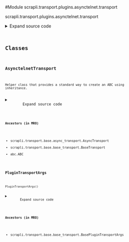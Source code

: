 <link rel="preload stylesheet" as="style" href="https://cdnjs.cloudflare.com/ajax/libs/10up-sanitize.css/11.0.1/sanitize.min.css" integrity="sha256-PK9q560IAAa6WVRRh76LtCaI8pjTJ2z11v0miyNNjrs=" crossorigin>
<link rel="preload stylesheet" as="style" href="https://cdnjs.cloudflare.com/ajax/libs/10up-sanitize.css/11.0.1/typography.min.css" integrity="sha256-7l/o7C8jubJiy74VsKTidCy1yBkRtiUGbVkYBylBqUg=" crossorigin>
<link rel="stylesheet preload" as="style" href="https://cdnjs.cloudflare.com/ajax/libs/highlight.js/10.1.1/styles/github.min.css" crossorigin>
<script defer src="https://cdnjs.cloudflare.com/ajax/libs/highlight.js/10.1.1/highlight.min.js" integrity="sha256-Uv3H6lx7dJmRfRvH8TH6kJD1TSK1aFcwgx+mdg3epi8=" crossorigin></script>
<script>window.addEventListener('DOMContentLoaded', () => hljs.initHighlighting())</script>















#Module scrapli.transport.plugins.asynctelnet.transport

scrapli.transport.plugins.asynctelnet.transport

<details class="source">
    <summary>
        <span>Expand source code</span>
    </summary>
    <pre>
        <code class="python">
"""scrapli.transport.plugins.asynctelnet.transport"""
import asyncio
import socket
from dataclasses import dataclass
from typing import Optional

from scrapli.decorators import TransportTimeout
from scrapli.exceptions import (
    ScrapliAuthenticationFailed,
    ScrapliConnectionError,
    ScrapliConnectionNotOpened,
)
from scrapli.transport.base import AsyncTransport, BasePluginTransportArgs, BaseTransportArgs

# telnet control characters we care about
IAC = bytes([255])
DONT = bytes([254])
DO = bytes([253])
WONT = bytes([252])
WILL = bytes([251])
TERM_TYPE = bytes([24])
SUPPRESS_GO_AHEAD = bytes([3])


@dataclass()
class PluginTransportArgs(BasePluginTransportArgs):
    pass


class AsynctelnetTransport(AsyncTransport):
    def __init__(
        self, base_transport_args: BaseTransportArgs, plugin_transport_args: PluginTransportArgs
    ) -> None:
        super().__init__(base_transport_args=base_transport_args)
        self.plugin_transport_args = plugin_transport_args

        self.stdout: Optional[asyncio.StreamReader] = None
        self.stdin: Optional[asyncio.StreamWriter] = None

        self._initial_buf = b""
        self._stdout_binary_transmission = False

    def _handle_control_chars_response(self, control_buf: bytes, c: bytes) -> bytes:
        """ "
        Handle the actual response to control characters

        Broken up to be easier to test as well as to appease mr. mccabe

        Args:
            control_buf: current control_buf to work with
            c: currently read control char to process

        Returns:
            bytes: updated control_buf

        Raises:
            ScrapliConnectionNotOpened: if connection is not opened for some reason

        """
        if not self.stdin:
            raise ScrapliConnectionNotOpened

        # control_buf is empty, lets see if we got a control character
        if not control_buf:
            if c != IAC:
                # add whatever character we read to the "normal" output buf so it gets sent off
                # to the auth method later (username/show prompts may show up here)
                self._initial_buf += c
            else:
                # we got a control character, put it into the control_buf
                control_buf += c

        elif len(control_buf) == 1 and c in (DO, DONT, WILL, WONT):
            # control buf already has the IAC byte loaded, if the next char is DO/DONT/WILL/WONT
            # add that into the control buffer and move on
            control_buf += c

        elif len(control_buf) == 2:
            # control buffer is already loaded with IAC and directive, we now have an option to
            # deal with, create teh base command out of the existing buffer then reset the buf
            # for the next go around
            cmd = control_buf[1:2]
            control_buf = b""

            if (cmd == DO) and (c == SUPPRESS_GO_AHEAD):
                # if server says do suppress go ahead we say will for that option
                self.stdin.write(IAC + WILL + c)
            elif cmd in (DO, DONT):
                # if server says do/dont we always say wont for that option
                self.stdin.write(IAC + WONT + c)
            elif cmd == WILL:
                # if server says will we always say do for that option
                self.stdin.write(IAC + DO + c)
            elif cmd == WONT:
                # if server says wont we always say dont for that option
                self.stdin.write(IAC + DONT + c)

        return control_buf

    async def _handle_control_chars(self) -> None:
        """ "
        Handle control characters -- nearly identical to CPython telnetlib

        Basically we want to read and "decline" any and all control options that the server proposes
        to us -- so if they say "DO" XYZ directive, we say "DONT", if they say "WILL" we say "WONT".

        Args:
            N/A

        Returns:
            None

        Raises:
            ScrapliConnectionNotOpened: if connection is not opened for some reason
            ScrapliConnectionNotOpened: if we read an empty byte string from the reader -- this
                indicates the server sent an EOF -- see #142

        """
        if not self.stdout:
            raise ScrapliConnectionNotOpened

        # control_buf is the buffer for control characters, we reset this after being "done" with
        # responding to a control sequence, so it always represents the "current" control sequence
        # we are working on responding to
        control_buf = b""

        # initial read timeout for control characters can be 1/4 of socket timeout, after reading a
        # single byte we crank it way down; the next value used to be 0.1 but this was causing some
        # issues for folks that had devices behaving very slowly... so hopefully 1/10 is a
        # reasonable value for the follow up char read timeout... of course we will return early if
        # we do get a char in the buffer so it should be all good!
        char_read_timeout = self._base_transport_args.timeout_socket / 4

        while True:
            try:
                c = await asyncio.wait_for(self.stdout.read(1), timeout=char_read_timeout)
                if not c:
                    raise ScrapliConnectionNotOpened("server returned EOF, connection not opened")
            except asyncio.TimeoutError:
                return
            char_read_timeout = self._base_transport_args.timeout_socket / 10
            control_buf = self._handle_control_chars_response(control_buf=control_buf, c=c)

    async def open(self) -> None:
        self._pre_open_closing_log(closing=False)

        try:
            fut = asyncio.open_connection(
                host=self._base_transport_args.host, port=self._base_transport_args.port
            )
            self.stdout, self.stdin = await asyncio.wait_for(
                fut, timeout=self._base_transport_args.timeout_socket
            )
        except ConnectionError as exc:
            msg = f"Failed to open telnet session to host {self._base_transport_args.host}"
            if "connection refused" in str(exc).lower():
                msg = (
                    f"Failed to open telnet session to host {self._base_transport_args.host}, "
                    "connection refused"
                )
            raise ScrapliConnectionError(msg) from exc
        except (OSError, socket.gaierror) as exc:
            msg = (
                f"Failed to open telnet session to host {self._base_transport_args.host} -- "
                "do you have a bad host/port?"
            )
            raise ScrapliConnectionError(msg) from exc
        except asyncio.TimeoutError as exc:
            msg = "timed out opening connection to device"
            self.logger.critical(msg)
            raise ScrapliAuthenticationFailed(msg) from exc

        await self._handle_control_chars()

        self._post_open_closing_log(closing=False)

    def close(self) -> None:
        self._pre_open_closing_log(closing=True)

        if self.stdin:
            self.stdin.close()

            try:
                self.stdin.close()
            except AttributeError:
                # wait closed only in 3.7+... unclear if we should be doing something else for 3.6?
                # it doesnt seem to hurt anything...
                pass

        self.stdin = None
        self.stdout = None

        self._post_open_closing_log(closing=True)

    def isalive(self) -> bool:
        if not self.stdin or not self.stdout:
            return False
        return not self.stdout.at_eof()

    @TransportTimeout("timed out reading from transport")
    async def read(self) -> bytes:
        if not self.stdout:
            raise ScrapliConnectionNotOpened

        if self._initial_buf:
            buf = self._initial_buf
            self._initial_buf = b""
            return buf

        try:
            buf = await self.stdout.read(65535)
            # nxos at least sends "binary transmission" control char, but seems to not (afaik?)
            # actually advertise it during the control protocol exchange, causing us to not be able
            # to "know" that it is in binary transmit mode until later... so we will just always
            # strip this option (b"\x00") out of the buffered data...
            buf = buf.replace(b"\x00", b"")
        except EOFError as exc:
            raise ScrapliConnectionError(
                "encountered EOF reading from transport; typically means the device closed the "
                "connection"
            ) from exc

        return buf

    def write(self, channel_input: bytes) -> None:
        if not self.stdin:
            raise ScrapliConnectionNotOpened
        self.stdin.write(channel_input)
        </code>
    </pre>
</details>




## Classes

### AsynctelnetTransport


```text
Helper class that provides a standard way to create an ABC using
inheritance.
```

<details class="source">
    <summary>
        <span>Expand source code</span>
    </summary>
    <pre>
        <code class="python">
class AsynctelnetTransport(AsyncTransport):
    def __init__(
        self, base_transport_args: BaseTransportArgs, plugin_transport_args: PluginTransportArgs
    ) -> None:
        super().__init__(base_transport_args=base_transport_args)
        self.plugin_transport_args = plugin_transport_args

        self.stdout: Optional[asyncio.StreamReader] = None
        self.stdin: Optional[asyncio.StreamWriter] = None

        self._initial_buf = b""
        self._stdout_binary_transmission = False

    def _handle_control_chars_response(self, control_buf: bytes, c: bytes) -> bytes:
        """ "
        Handle the actual response to control characters

        Broken up to be easier to test as well as to appease mr. mccabe

        Args:
            control_buf: current control_buf to work with
            c: currently read control char to process

        Returns:
            bytes: updated control_buf

        Raises:
            ScrapliConnectionNotOpened: if connection is not opened for some reason

        """
        if not self.stdin:
            raise ScrapliConnectionNotOpened

        # control_buf is empty, lets see if we got a control character
        if not control_buf:
            if c != IAC:
                # add whatever character we read to the "normal" output buf so it gets sent off
                # to the auth method later (username/show prompts may show up here)
                self._initial_buf += c
            else:
                # we got a control character, put it into the control_buf
                control_buf += c

        elif len(control_buf) == 1 and c in (DO, DONT, WILL, WONT):
            # control buf already has the IAC byte loaded, if the next char is DO/DONT/WILL/WONT
            # add that into the control buffer and move on
            control_buf += c

        elif len(control_buf) == 2:
            # control buffer is already loaded with IAC and directive, we now have an option to
            # deal with, create teh base command out of the existing buffer then reset the buf
            # for the next go around
            cmd = control_buf[1:2]
            control_buf = b""

            if (cmd == DO) and (c == SUPPRESS_GO_AHEAD):
                # if server says do suppress go ahead we say will for that option
                self.stdin.write(IAC + WILL + c)
            elif cmd in (DO, DONT):
                # if server says do/dont we always say wont for that option
                self.stdin.write(IAC + WONT + c)
            elif cmd == WILL:
                # if server says will we always say do for that option
                self.stdin.write(IAC + DO + c)
            elif cmd == WONT:
                # if server says wont we always say dont for that option
                self.stdin.write(IAC + DONT + c)

        return control_buf

    async def _handle_control_chars(self) -> None:
        """ "
        Handle control characters -- nearly identical to CPython telnetlib

        Basically we want to read and "decline" any and all control options that the server proposes
        to us -- so if they say "DO" XYZ directive, we say "DONT", if they say "WILL" we say "WONT".

        Args:
            N/A

        Returns:
            None

        Raises:
            ScrapliConnectionNotOpened: if connection is not opened for some reason
            ScrapliConnectionNotOpened: if we read an empty byte string from the reader -- this
                indicates the server sent an EOF -- see #142

        """
        if not self.stdout:
            raise ScrapliConnectionNotOpened

        # control_buf is the buffer for control characters, we reset this after being "done" with
        # responding to a control sequence, so it always represents the "current" control sequence
        # we are working on responding to
        control_buf = b""

        # initial read timeout for control characters can be 1/4 of socket timeout, after reading a
        # single byte we crank it way down; the next value used to be 0.1 but this was causing some
        # issues for folks that had devices behaving very slowly... so hopefully 1/10 is a
        # reasonable value for the follow up char read timeout... of course we will return early if
        # we do get a char in the buffer so it should be all good!
        char_read_timeout = self._base_transport_args.timeout_socket / 4

        while True:
            try:
                c = await asyncio.wait_for(self.stdout.read(1), timeout=char_read_timeout)
                if not c:
                    raise ScrapliConnectionNotOpened("server returned EOF, connection not opened")
            except asyncio.TimeoutError:
                return
            char_read_timeout = self._base_transport_args.timeout_socket / 10
            control_buf = self._handle_control_chars_response(control_buf=control_buf, c=c)

    async def open(self) -> None:
        self._pre_open_closing_log(closing=False)

        try:
            fut = asyncio.open_connection(
                host=self._base_transport_args.host, port=self._base_transport_args.port
            )
            self.stdout, self.stdin = await asyncio.wait_for(
                fut, timeout=self._base_transport_args.timeout_socket
            )
        except ConnectionError as exc:
            msg = f"Failed to open telnet session to host {self._base_transport_args.host}"
            if "connection refused" in str(exc).lower():
                msg = (
                    f"Failed to open telnet session to host {self._base_transport_args.host}, "
                    "connection refused"
                )
            raise ScrapliConnectionError(msg) from exc
        except (OSError, socket.gaierror) as exc:
            msg = (
                f"Failed to open telnet session to host {self._base_transport_args.host} -- "
                "do you have a bad host/port?"
            )
            raise ScrapliConnectionError(msg) from exc
        except asyncio.TimeoutError as exc:
            msg = "timed out opening connection to device"
            self.logger.critical(msg)
            raise ScrapliAuthenticationFailed(msg) from exc

        await self._handle_control_chars()

        self._post_open_closing_log(closing=False)

    def close(self) -> None:
        self._pre_open_closing_log(closing=True)

        if self.stdin:
            self.stdin.close()

            try:
                self.stdin.close()
            except AttributeError:
                # wait closed only in 3.7+... unclear if we should be doing something else for 3.6?
                # it doesnt seem to hurt anything...
                pass

        self.stdin = None
        self.stdout = None

        self._post_open_closing_log(closing=True)

    def isalive(self) -> bool:
        if not self.stdin or not self.stdout:
            return False
        return not self.stdout.at_eof()

    @TransportTimeout("timed out reading from transport")
    async def read(self) -> bytes:
        if not self.stdout:
            raise ScrapliConnectionNotOpened

        if self._initial_buf:
            buf = self._initial_buf
            self._initial_buf = b""
            return buf

        try:
            buf = await self.stdout.read(65535)
            # nxos at least sends "binary transmission" control char, but seems to not (afaik?)
            # actually advertise it during the control protocol exchange, causing us to not be able
            # to "know" that it is in binary transmit mode until later... so we will just always
            # strip this option (b"\x00") out of the buffered data...
            buf = buf.replace(b"\x00", b"")
        except EOFError as exc:
            raise ScrapliConnectionError(
                "encountered EOF reading from transport; typically means the device closed the "
                "connection"
            ) from exc

        return buf

    def write(self, channel_input: bytes) -> None:
        if not self.stdin:
            raise ScrapliConnectionNotOpened
        self.stdin.write(channel_input)
        </code>
    </pre>
</details>


#### Ancestors (in MRO)
- scrapli.transport.base.async_transport.AsyncTransport
- scrapli.transport.base.base_transport.BaseTransport
- abc.ABC



### PluginTransportArgs


```text
PluginTransportArgs()
```

<details class="source">
    <summary>
        <span>Expand source code</span>
    </summary>
    <pre>
        <code class="python">
@dataclass()
class PluginTransportArgs(BasePluginTransportArgs):
    pass
        </code>
    </pre>
</details>


#### Ancestors (in MRO)
- scrapli.transport.base.base_transport.BasePluginTransportArgs